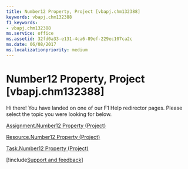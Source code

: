 ```yaml
---
title: Number12 Property, Project [vbapj.chm132388]
keywords: vbapj.chm132388
f1_keywords:
- vbapj.chm132388
ms.service: office
ms.assetid: 32fd0a33-e131-4ca6-89ef-229ec107ca2c
ms.date: 06/08/2017
ms.localizationpriority: medium
---
```



# Number12 Property, Project [vbapj.chm132388]

Hi there! You have landed on one of our F1 Help redirector pages. Please select the topic you were looking for below.

[Assignment.Number12 Property (Project)](https://msdn.microsoft.com/library/aa305f50-5145-69c2-5038-8884ac2cb2c6%28Office.15%29.aspx)

[Resource.Number12 Property (Project)](https://msdn.microsoft.com/library/bb69b663-b951-719f-8351-bcbdc3e561a1%28Office.15%29.aspx)

[Task.Number12 Property (Project)](https://msdn.microsoft.com/library/aa986b10-c165-8bdf-e24a-509628a4951d%28Office.15%29.aspx)

[!include[Support and feedback](~/includes/feedback-boilerplate.md)]